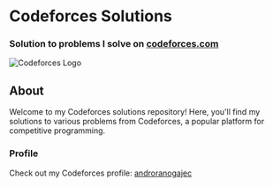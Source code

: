 # Codeforces Solutions

### Solution to problems I solve on [codeforces.com](https://codeforces.com/)

![Codeforces Logo](https://codeforces.org/s/18049/images/codeforces-logo-with-telegram.png)

## About
Welcome to my Codeforces solutions repository! Here, you'll find my solutions to various problems from Codeforces, a popular platform for competitive programming. 

### Profile
Check out my Codeforces profile: [androranogajec](https://codeforces.com/profile/androranogajec)

